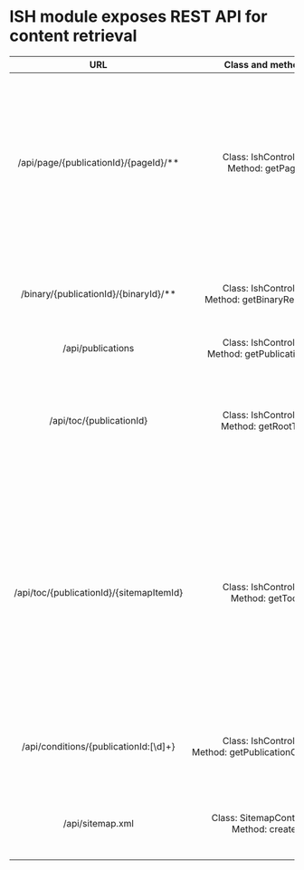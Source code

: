 # ISH module exposes REST API for content retrieval

| URL | Class and method  | Description  | Errors |
| :-----: | :----: | :----: | :----: |
| /api/page/{publicationId}/{pageId}/** | <nobr>Class: IshController</nobr> <br><nobr>Method: getPage</nobr> | Gets page in JSON format to let UI render it using capabilities of React. {publicationId} and {pageId} are parameters put in URL. <br> PageModel class from DXA is used to build JSON response. <br>It checks whether publication is online then actually fetches page. | <ul><li>Response "Unable to find publication {publicaionId}" will be returned when wrong publicationId was specified. <li>"Page not found..." is returned as response when wrong pageId was specified.</ul> |
| /binary/{publicationId}/{binaryId}/** | <nobr>Class: IshController</nobr> <br><nobr>Method: getBinaryResource</nobr> | Used to get binary data such as images, video, etc for {publicationId} and {binaryId} URL parameters. Performs check whether publication online before fetching binary data. | Response with 404 page will return in case if resource could not be found (wrong publication Id, binary Id or any other reason) |
| /api/publications | <nobr>Class: IshController</nobr> <br><nobr>Method: getPublicationList</nobr> | Gets list of available online publications. | No specific errors can occur. |
| /api/toc/{publicationId} | <nobr>Class: IshController</nobr> <br><nobr>Method: getRootToc</nobr> | Gets root ToC for publication with {publicationId} provided in URL. <br><b>conditions</b> parameter of the request is used to provide conditions which where chosen by user. It can be empty or even not specified. Has next format: ```{"publicationId":{publicationId},"userConditions":{{conditionname}:{conditionavalues}}}```| Response with message "Unable to find publication {publicationId}" will be returned if wrong publicationId will be specified |
| /api/toc/{publicationId}/{sitemapItemId} | <nobr>Class: IshController</nobr> <br><nobr>Method: getToc</nobr> | Gets ToC part by {publicationId} and {sitemapItemId} provided in URL.Gets root ToC for publication with {publicationId} provided in URL. <br><b>conditions</b> parameter of the request is used to provide conditions which where chosen by user. It can be empty or even not specified. Has next format: ```{"publicationId":{publicationId},"userConditions":{{conditionname}:{conditionavalues}}}``` <br> <b>includeAncestors</b> request parameter has false or true value. It identifies whether ancestors of map with sitemapItemId should be also loaded. | <ul><li>Response "Unable to find publication {publicaionId}" will be returned when wrong publicationId was specified. <li>"Keyword '{tcmId}' in Taxonomy ''{tcmId}'' was not found." will be returned if wrong sitemapItemId will be specified</ul> |
| /api/conditions/{publicationId:[\\d]+} | <nobr>Class: IshController</nobr> <br><nobr>Method: getPublicationConditions</nobr> | Gets conditions of publication with publicationId which is specified in URL. | Response "Unable to find publication {publicaionId}" will be returned when wrong publicationId was specified. |
| /api/sitemap.xml | <nobr>Class: SitemapController</nobr> <br><nobr>Method: create</nobr> | Gets data for sitemap from UDP using CIL and then generates sitemap.xml file which is returned as response. | Timeout exception can happen. You should increase ConnectionTimeout in cd_client_conf.xml |